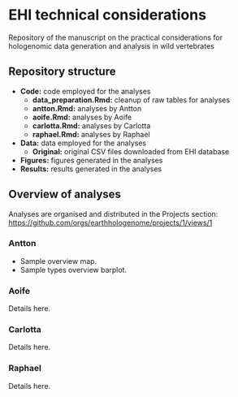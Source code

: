 # EHI technical considerations
Repository of the manuscript on the practical considerations for hologenomic data generation and analysis in wild vertebrates

## Repository structure
- **Code:** code employed for the analyses
  - **data_preparation.Rmd:** cleanup of raw tables for analyses
  - **antton.Rmd:** analyses by Antton
  - **aoife.Rmd:** analyses by Aoife
  - **carlotta.Rmd:** analyses by Carlotta
  - **raphael.Rmd:** analyses by Raphael
- **Data:** data employed for the analyses
  - **Original:** original CSV files downloaded from EHI database
- **Figures:** figures generated in the analyses
- **Results:** results generated in the analyses

## Overview of analyses
Analyses are organised and distributed in the Projects section:
https://github.com/orgs/earthhologenome/projects/1/views/1

### Antton
- Sample overview map.
- Sample types overview barplot.

### Aoife
Details here.

### Carlotta
Details here.

### Raphael
Details here.
